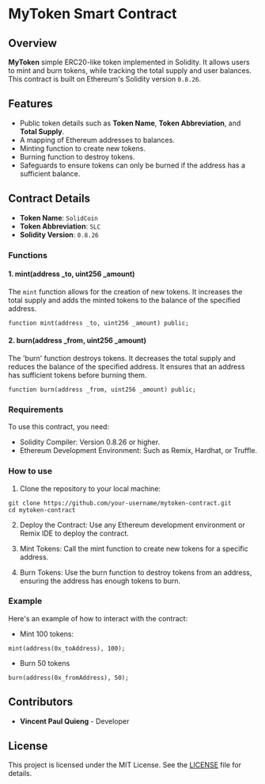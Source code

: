 # MyToken Smart Contract

## Overview

**MyToken** simple ERC20-like token implemented in Solidity. It allows users to mint and burn tokens, while tracking the total supply and user balances. This contract is built on Ethereum's Solidity version `0.8.26`.

## Features

- Public token details such as **Token Name**, **Token Abbreviation**, and **Total Supply**.
- A mapping of Ethereum addresses to balances.
- Minting function to create new tokens.
- Burning function to destroy tokens.
- Safeguards to ensure tokens can only be burned if the address has a sufficient balance.

## Contract Details

- **Token Name**: `SolidCoin`
- **Token Abbreviation**: `SLC`
- **Solidity Version**: `0.8.26`

### Functions

#### 1. mint(address _to, uint256 _amount)
The `mint` function allows for the creation of new tokens. It increases the total supply and adds the minted tokens to the balance of the specified address.

```solidity
function mint(address _to, uint256 _amount) public;
```

#### 2. burn(address _from, uint256 _amount)
The 'burn' function destroys tokens. It decreases the total supply and reduces the balance of the specified address. It ensures that an address has sufficient tokens before burning them.

```solidity
function burn(address _from, uint256 _amount) public;
```

### Requirements
To use this contract, you need:

- Solidity Compiler: Version 0.8.26 or higher.
- Ethereum Development Environment: Such as Remix, Hardhat, or Truffle.

### How to use

1. Clone the repository to your local machine:

```solidity
git clone https://github.com/your-username/mytoken-contract.git
cd mytoken-contract
```

2. Deploy the Contract: Use any Ethereum development environment or Remix IDE to deploy the contract.

3. Mint Tokens: Call the mint function to create new tokens for a specific address.

4. Burn Tokens: Use the burn function to destroy tokens from an address, ensuring the address has enough tokens to burn.

### Example
Here's an example of how to interact with the contract:

- Mint 100 tokens:
```solidity
mint(address(0x_toAddress), 100);
```
- Burn 50 tokens
```solidity
burn(address(0x_fromAddress), 50);
```

## Contributors
- **Vincent Paul Quieng** - Developer 

## License 
This project is licensed under the MIT License. See the [LICENSE](LICENSE) file for details.

